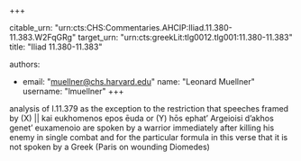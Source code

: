 +++


citable_urn: "urn:cts:CHS:Commentaries.AHCIP:Iliad.11.380-11.383.W2FqGRg"
target_urn: "urn:cts:greekLit:tlg0012.tlg001:11.380-11.383"
title: "Iliad 11.380-11.383"

authors:
- email: "muellner@chs.harvard.edu"
  name: "Leonard Muellner"
  username: "lmuellner"
+++

<p>analysis of I.11.379 as the exception to the restriction that speeches framed by (X) || kai eukhomenos epos ēuda or (Y) hōs ephat’ Argeioisi d’akhos genet’ euxamenoio are spoken by a warrior immediately after killing his enemy in single combat and for the particular formula in this verse that it is not spoken by a Greek (Paris on wounding Diomedes)</p>